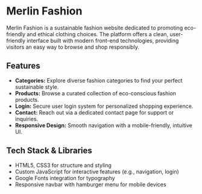 # Merlin Fashion

Merlin Fashion is a sustainable fashion website dedicated to promoting eco-friendly and ethical clothing choices. The platform offers a clean, user-friendly interface built with modern front-end technologies, providing visitors an easy way to browse and shop responsibly.

## Features
- **Categories:** Explore diverse fashion categories to find your perfect sustainable style.  
- **Products:** Browse a curated collection of eco-conscious fashion products.  
- **Login:** Secure user login system for personalized shopping experience.  
- **Contact:** Reach out via a dedicated contact page for support or inquiries.  
- **Responsive Design:** Smooth navigation with a mobile-friendly, intuitive UI.

## Tech Stack & Libraries
- HTML5, CSS3 for structure and styling  
- Custom JavaScript for interactive features (e.g., navigation, login)  
- Google Fonts integration for typography  
- Responsive navbar with hamburger menu for mobile devices
